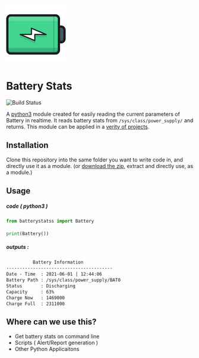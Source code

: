 ![Image](icon.png)

# Battery Stats
![Build Status](https://github.com/Shreyas-Ashtamkar/battery-stats/actions/workflows/mytests.yml/badge.svg)

A [python3](https://www.python.org/) module created for easily reading the current parameters of Battery in realtime. It reads battery stats from `/sys/class/power_supply/` and returns. This module can be applied in a [verity of projects](#where-can-we-use-this). 

## Installation
Clone this repository into the same folder you want to write code in, and directly use it as a module. (or [download the zip](https://github.com/Shreyas-Ashtamkar/battery-stats/archive/refs/heads/main.zip), extract and directly use, as a module.)

## Usage

##### code ( python3 )
```python
from batterystatss import Battery

print(Battery())
```

##### outputs :

```shell
          Battery Information           
----------------------------------------
Date - Time  : 2021-06-01 | 12:44:06
Battery Path : /sys/class/power_supply/BAT0
Status       : Discharging
Capacity     : 63%
Charge Now   : 1469000
Charge Full  : 2311000
```

## Where can we use this?
+ Get battery stats on command line
+ Scripts ( Alert/Report generation )
+ Other Python Applicaitons
